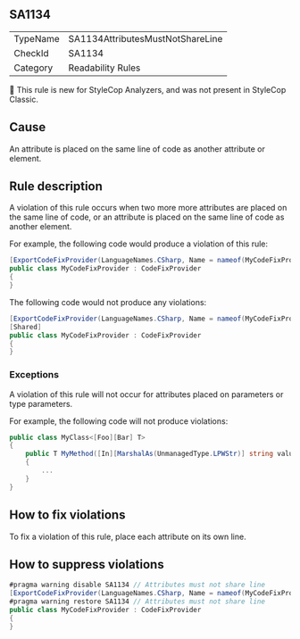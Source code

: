 ## SA1134

<table>
<tr>
  <td>TypeName</td>
  <td>SA1134AttributesMustNotShareLine</td>
</tr>
<tr>
  <td>CheckId</td>
  <td>SA1134</td>
</tr>
<tr>
  <td>Category</td>
  <td>Readability Rules</td>
</tr>
</table>

:memo: This rule is new for StyleCop Analyzers, and was not present in StyleCop Classic.

## Cause

An attribute is placed on the same line of code as another attribute or element.

## Rule description

A violation of this rule occurs when two more more attributes are placed on the same line of code, or an attribute is placed on the same line of code as another element.

For example, the following code would produce a violation of this rule:

```csharp
[ExportCodeFixProvider(LanguageNames.CSharp, Name = nameof(MyCodeFixProvider))][Shared]
public class MyCodeFixProvider : CodeFixProvider
{
}
```

The following code would not produce any violations:

```csharp
[ExportCodeFixProvider(LanguageNames.CSharp, Name = nameof(MyCodeFixProvider))]
[Shared]
public class MyCodeFixProvider : CodeFixProvider
{
}
```

### Exceptions

A violation of this rule will not occur for attributes placed on parameters or type parameters.

For example, the following code will not produce violations:

```csharp
public class MyClass<[Foo][Bar] T>
{
	public T MyMethod([In][MarshalAs(UnmanagedType.LPWStr)] string value)
	{
	    ...
	}
}
```

## How to fix violations

To fix a violation of this rule, place each attribute on its own line.

## How to suppress violations

```csharp
#pragma warning disable SA1134 // Attributes must not share line
[ExportCodeFixProvider(LanguageNames.CSharp, Name = nameof(MyCodeFixProvider))][Shared]
#pragma warning restore SA1134 // Attributes must not share line
public class MyCodeFixProvider : CodeFixProvider
{
}
```
